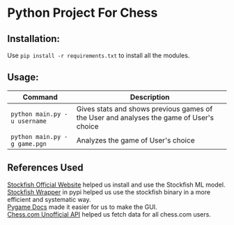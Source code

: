 # Python Project For Chess

## Installation:
Use `pip install -r requirements.txt` to install all the modules.

## Usage:

| Command | Description |
| ----- | --- |
| `python main.py -u username` | Gives stats and shows previous games of the User and analyses the game of User's choice |
| `python main.py -g game.pgn` | Analyzes the game of User's choice |


## References Used 

[Stockfish Official Website](https://disservin.github.io/stockfish-docs/pages/Home.html) helped us install and use the Stockfish ML model.<br />
[Stockfish Wrapper](https://pypi.org/project/stockfish/) in pypi helped us use the stockfish binary in a more efficient and systematic way.<br />
[Pygame Docs](https://www.pygame.org/docs/) made it easier for us to make the GUI.<br />
[Chess.com Unofficial API](https://www.chess.com/news/view/published-data-api) helped us fetch data for all chess.com users.<br />